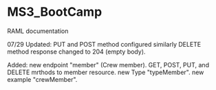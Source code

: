 # MS3_BootCamp
RAML documentation

07/29
Updated: 
PUT and POST method configured similarly
DELETE method response changed to 204 (empty body).

Added:
new endpoint "member" (Crew member).
GET, POST, PUT, and DELETE mrthods to member resource.
new Type "typeMember".
new example "crewMember".
